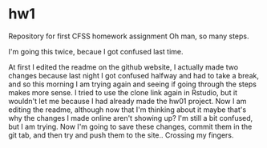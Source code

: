 # hw1
Repository for first CFSS homework assignment
Oh man, so many steps. 

I'm going this twice, becaue I got confused last time. 



At first I edited the readme on the github website, I actually made two changes because last night I got confused halfway and had to take a break, and so this morning I am trying again and seeing if going through the steps makes more sense. I tried to use the clone link again in Rstudio, but it wouldn't let me because I had already made the hw01 project. Now I am editing the readme, although now that I'm thinking about it maybe that's why the changes I made online aren't showing up? I'm still a bit confused, but I am trying. Now I'm going to save these changes, commit them in the git tab, and then try and push them to the site.. Crossing my fingers. 